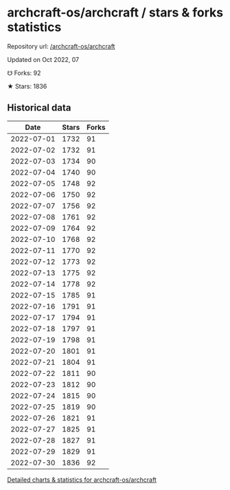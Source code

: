# archcraft-os/archcraft / stars & forks statistics

Repository url: [/archcraft-os/archcraft](https://github.com/archcraft-os/archcraft)

Updated on Oct 2022, 07

☋ Forks: 92

★ Stars: 1836

## Historical data
| Date | Stars | Forks |
|------|-------|-------|
| 2022-07-01 | 1732 | 91 | 
| 2022-07-02 | 1732 | 91 | 
| 2022-07-03 | 1734 | 90 | 
| 2022-07-04 | 1740 | 90 | 
| 2022-07-05 | 1748 | 92 | 
| 2022-07-06 | 1750 | 92 | 
| 2022-07-07 | 1756 | 92 | 
| 2022-07-08 | 1761 | 92 | 
| 2022-07-09 | 1764 | 92 | 
| 2022-07-10 | 1768 | 92 | 
| 2022-07-11 | 1770 | 92 | 
| 2022-07-12 | 1773 | 92 | 
| 2022-07-13 | 1775 | 92 | 
| 2022-07-14 | 1778 | 92 | 
| 2022-07-15 | 1785 | 91 | 
| 2022-07-16 | 1791 | 91 | 
| 2022-07-17 | 1794 | 91 | 
| 2022-07-18 | 1797 | 91 | 
| 2022-07-19 | 1798 | 91 | 
| 2022-07-20 | 1801 | 91 | 
| 2022-07-21 | 1804 | 91 | 
| 2022-07-22 | 1811 | 90 | 
| 2022-07-23 | 1812 | 90 | 
| 2022-07-24 | 1815 | 90 | 
| 2022-07-25 | 1819 | 90 | 
| 2022-07-26 | 1821 | 91 | 
| 2022-07-27 | 1825 | 91 | 
| 2022-07-28 | 1827 | 91 | 
| 2022-07-29 | 1829 | 91 | 
| 2022-07-30 | 1836 | 92 | 


[Detailed charts & statistics for archcraft-os/archcraft](https://reviewgithub.com/rep/archcraft-os/archcraft)

